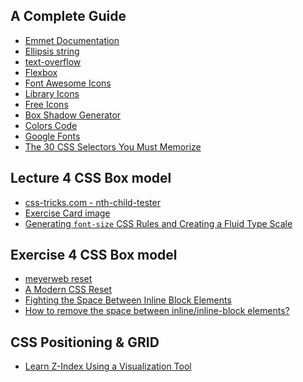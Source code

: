 ## A Complete Guide
- [Emmet Documentation](https://docs.emmet.io/cheat-sheet/)
- [Ellipsis string](https://css-tricks.com/snippets/css/truncate-string-with-ellipsis/)
- [text-overflow](https://developer.mozilla.org/en-US/docs/Web/CSS/text-overflow)
- [Flexbox](https://css-tricks.com/snippets/css/a-guide-to-flexbox/)
- [Font Awesome Icons](https://fontawesome.com/search?s=solid%2Cbrands)
- [Library Icons](https://icons8.com/icons/set/library)
- [Free Icons](https://flaticons.net/free-icons)
- [Box Shadow Generator](https://html-css-js.com/css/generator/box-shadow/)
- [Colors Code](https://colors.artyclick.com/color-shades-finder/?color=#2B6C0F)
- [Google Fonts](https://fonts.google.com/?query=gre)
- [The 30 CSS Selectors You Must Memorize](https://code.tutsplus.com/tutorials/the-30-css-selectors-you-must-memorize--net-16048)

## Lecture 4 CSS Box model
- [css-tricks.com - nth-child-tester](https://css-tricks.com/examples/nth-child-tester/)
- [Exercise Card image](https://dev-to-uploads.s3.amazonaws.com/uploads/articles/o9yipv1bp9jv032twvol.png)
- [Generating `font-size` CSS Rules and Creating a Fluid Type Scale](https://moderncss.dev/generating-font-size-css-rules-and-creating-a-fluid-type-scale/)

## Exercise 4 CSS Box model
- [meyerweb reset](https://meyerweb.com/eric/tools/css/reset/)
- [A Modern CSS Reset](https://piccalil.li/blog/a-modern-css-reset/)
- [Fighting the Space Between Inline Block Elements](https://css-tricks.com/fighting-the-space-between-inline-block-elements/)
- [How to remove the space between inline/inline-block elements?](https://stackoverflow.com/questions/5078239/how-to-remove-the-space-between-inline-inline-block-elements)

## CSS Positioning & GRID
- [Learn Z-Index Using a Visualization Tool
](https://thirumanikandan.com/posts/learn-z-index-using-a-visualization-tool)
